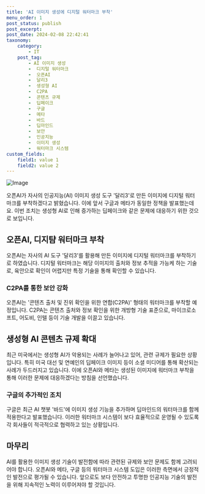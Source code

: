```yaml
---
title: 'AI 이미지 생성에 디지털 워터마크 부착'
menu_order: 1
post_status: publish
post_excerpt: 
post_date: 2024-02-08 22:42:41
taxonomy:
    category:
        - IT
    post_tag:
        - AI 이미지 생성
        -  디지털 워터마크
        -  오픈AI
        -  달리3
        -  생성형 AI
        -  C2PA
        -  콘텐츠 규제
        -  딥페이크
        -  구글
        -  메타
        -  바드
        -  딥마인드
        -  보안
        -  인공지능
        -  이미지 생성
        -  워터마크 시스템
custom_fields:
    field1: value 1
    field2: value 2
---
```


![Image](https://imgnews.pstatic.net/image/092/2024/02/08/0002320947_001_20240208185901169.jpg?type=w647)

오픈AI가 자사의 인공지능(AI) 이미지 생성 도구 '달리3'로 만든 이미지에 디지털 워터마크를 부착하겠다고 밝혔습니다. 이에 앞서 구글과 메타가 동일한 정책을 발표했는데요. 이번 조치는 생성형 AI로 인해 증가하는 딥페이크와 같은 문제에 대응하기 위한 것으로 보입니다.
## 오픈AI, 디지턈 워터마크 부착
오픈AI는 자사의 AI 도구 '달리3'를 활용해 만든 이미지에 디지털 워터마크를 부착하기로 하였습니다. 디지털 워터마크는 해당 이미지의 출처와 정보 추적을 가능케 하는 기술로, 육안으로 확인이 어렵지만 특정 기술을 통해 확인할 수 있습니다.
### C2PA를 통한 보안 강화
오픈AI는 '콘텐츠 출처 및 진위 확인을 위한 연합(C2PA)' 형태의 워터마크를 부착할 예정입니다. C2PA는 콘텐츠 출처와 정보 확인을 위한 개방형 기술 표준으로, 마이크로소프트, 어도비, 인텔 등이 기술 개발을 이끌고 있습니다.
## 생성형 AI 콘텐츠 규제 확대
최근 미국에서는 생성형 AI가 악용되는 사례가 늘어나고 있어, 관련 규제가 필요한 상황입니다. 특히 미국 대선 및 연예인의 딥페이크 이미지 등이 소셜 미디어를 통해 확산되는 사례가 두드러지고 있습니다. 이에 오픈AI와 메타는 생성된 이미지에 워터마크 부착을 통해 이러한 문제에 대응하겠다는 방침을 선언했습니다.
### 구글의 추가적인 조치
구글은 최근 AI 챗봇 '바드'에 이미지 생성 기능을 추가하며 딥마인드의 워터마크를 함께 적용한다고 발표했습니다. 이러한 워터마크 시스템이 보다 효율적으로 운영될 수 있도록 각 회사들이 적극적으로 협력하고 있는 상황입니다.
## 마무리
AI를 활용한 이미지 생성 기술이 발전함에 따라 관련된 규제와 보안 문제도 함께 고려되어야 합니다. 오픈AI와 메타, 구글 등의 워터마크 시스템 도입은 이러한 측면에서 긍정적인 발전으로 평가될 수 있습니다. 앞으로도 보다 안전하고 투명한 인공지능 기술의 발전을 위해 지속적인 노력이 이루어져야 할 것입니다.
